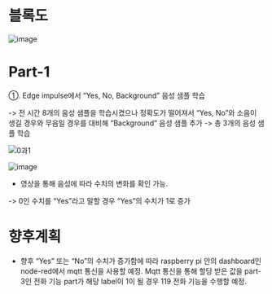 # 블록도

![image](https://github.com/wjh1212/Capstone-Design/assets/103232862/dc7c7e09-534f-4d5b-ad22-44d4450503da)

# Part-1

①. Edge impulse에서 “Yes, No, Background” 음성 샘플 학습

-> 전 시간 8개의 음성 샘플을 학습시켰으나 정확도가 떨어져서 “Yes, No”와 
     소음이 생길 경우와 무음일 경우를 대비해 “Background” 음성 샘플 추가
 -> 총 3개의 음성 샘플 학습    
 
![0과1](https://github.com/wjh1212/Capstone-Design/assets/103232862/e2ea7c1f-6d15-4633-bad2-c8ab372652a2)


![image](https://github.com/wjh1212/Capstone-Design/assets/103232862/b71f7076-b7e9-49d3-bf7e-4adaa4cba174)

- 영상을 통해 음성에 따라 수치의 변화를 확인 가능.

-> 0인 수치를 “Yes”라고 말할 경우 “Yes”의 수치가 1로 증가

# 향후계획

- 향후 “Yes” 또는 “No”의 수치가 증가함에 따라 raspberry pi 안의 dashboard인 node-red에서 mqtt 통신을 사용할 예정.
  Mqtt 통신을 통해 할당 받은 값을 part-3인 전화 기능 part가 해당 label이 1이 될 경우 119 전화 기능을 수행할 예정.


